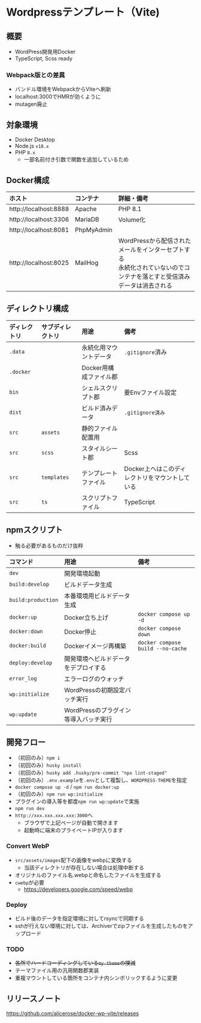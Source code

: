# Wordpressテンプレート（Vite)

## 概要

* WordPress開発用Docker
* TypeScript, Scss ready

### Webpack版との差異

* バンドル環境をWebpackからViteへ刷新
* localhost:3000でHMRが効くように
* mutagen廃止

## 対象環境

* Docker Desktop
* Node.js `v18.x`
* PHP `8.x`
    * 一部名前付き引数で関数を追加しているため

## Docker構成

| ホスト                   | コンテナ       | 詳細・備考                                                              |
|:----------------------|:-----------|:-------------------------------------------------------------------|
| http://localhost:8888 | Apache     | PHP 8.1                                                            |
| http://localhost:3306 | MariaDB    | Volume化                                                            |
| http://localhost:8081 | PhpMyAdmin |                                                                    |
| http://localhost:8025 | MailHog    | WordPressから配信されたメールをインターセプトする<br>永続化されていないのでコンテナを落とすと受信済みデータは消去される |

## ディレクトリ構成

| ディレクトリ    | サブディレクトリ    | 用途             | 備考                         |
|:----------|:------------|:---------------|:---------------------------|
| `.data`   |             | 永続化用マウントデータ    | `.gitignore`済み             |
| `.docker` |             | Docker用構成ファイル郡 |                            |
| `bin`     |             | シェルスクリプト郡      | 要Envファイル設定                 |
| `dist`    |             | ビルド済みデータ       | `.gitignore済み`             |
| `src`     | `assets`    | 静的ファイル配置用      |                            |
| `src`     | `scss`      | スタイルシート郡       | Scss                       |
| `src`     | `templates` | テンプレートファイル     | Docker上へはこのディレクトリをマウントしている |
| `src`     | `ts`        | スクリプトファイル      | TypeScript                 |

## npmスクリプト

* 触る必要があるものだけ抜粋

| コマンド               | 用途                      | 備考                                |
|:-------------------|:------------------------|:----------------------------------|
| `dev`              | 開発環境起動                  |                                   |
| `build:develop`    | ビルドデータ生成                |                                   |
| `build:production` | 本番環境用ビルドデータ生成           |                                   |
| `docker:up`        | Docker立ち上げ              | `docker compose up -d`            |
| `docker:down`      | Docker停止                | `docker compose down`             |
| `docker:build`     | Dockerイメージ再構築           | `docker compose build --no-cache` |
| `deploy:develop`   | 開発環境へビルドデータをデプロイする      |                                   |
| `error_log` | エラーログのウォッチ|
| `wp:initialize`    | WordPressの初期設定バッチ実行     |
| `wp:update`        | WordPressのプラグイン等導入バッチ実行 |                                   |

## 開発フロー

* （初回のみ）`npm i`
* （初回のみ）`husky install`
* （初回のみ）`husky add .husky/pre-commit "npx lint-staged"`
* （初回のみ）`.env.example`を`.env`として複製し、`WORDPRESS-THEME`を指定
* `docker compose up -d` / `npm run docker:up`
* （初回のみ）`npm run wp:initialize`
* プラグインの導入等を都度`npm run wp:update`で実施
* `npm run dev`
* `http://xxx.xxx.xxx.xxx:3000`へ
  * ブラウザで上記ページが自動で開きます
  * 起動時に端末のプライベートIPが入ります

### Convert WebP

* `src/assets/images`配下の画像をwebpに変換する
    * 当該ディレクトリが存在しない場合は処理中断する
* オリジナルのファイル名.webpと命名したファイルを生成する
* `cwebp`が必要
    * https://developers.google.com/speed/webp

### Deploy

* ビルド後のデータを指定環境に対してrsyncで同期する
* sshが行えない環境に対しては、Archiverでzipファイルを生成したものをアップロード

### TODO

* ~~各所でハードコーディングしている`my-theme`の撲滅~~
* テーマファイル用の汎用関数郡実装
* 重複マウントしている箇所をコンテナ内シンボリックするように変更

## リリースノート

https://github.com/alicerose/docker-wp-vite/releases
